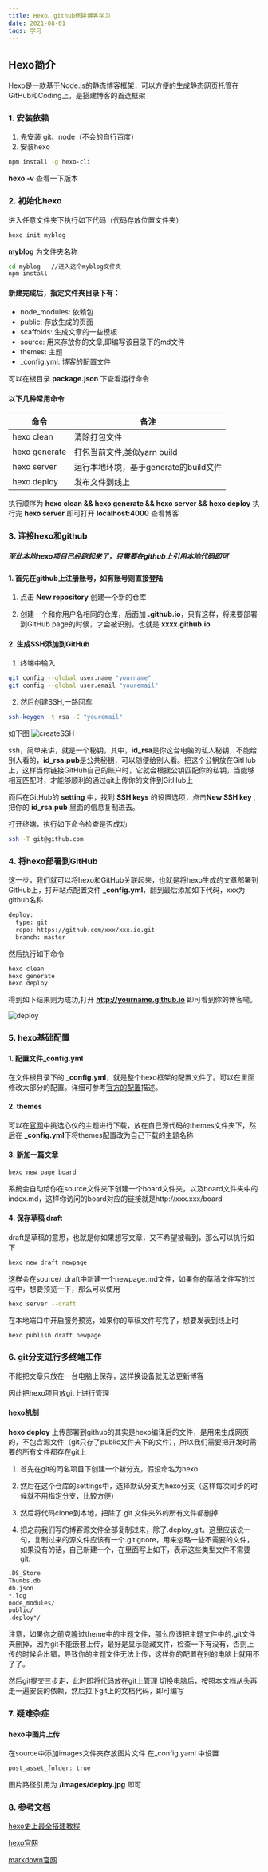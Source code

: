 ```yaml
---
title: Hexo、github搭建博客学习
date: 2021-08-01
tags: 学习
---
```

## Hexo简介
Hexo是一款基于Node.js的静态博客框架，可以方便的生成静态网页托管在GitHub和Coding上，是搭建博客的首选框架

### 1. 安装依赖
1. 先安装 git、node（不会的自行百度）
2. 安装hexo

``` bash
npm install -g hexo-cli
```
**hexo -v** 查看一下版本

### 2. 初始化hexo
进入任意文件夹下执行如下代码（代码存放位置文件夹）

``` bash
hexo init myblog
```
**myblog** 为文件夹名称

``` bash
cd myblog   //进入这个myblog文件夹
npm install
```

#### 新建完成后，指定文件夹目录下有：
- node_modules: 依赖包
- public: 存放生成的页面
- scaffolds: 生成文章的一些模板
- source: 用来存放你的文章,即编写该目录下的md文件
- themes: 主题
- _config.yml: 博客的配置文件

可以在根目录 **package.json** 下查看运行命令

#### 以下几种常用命令

| 命令      | 备注 |
| ----------- | ----------- |
| hexo clean  | 清除打包文件  |
| hexo generate   | 打包当前文件,类似yarn build|
| hexo server | 运行本地环境，基于generate的build文件 |
| hexo deploy | 发布文件到线上 |

执行顺序为 **hexo clean && hexo generate && hexo server && hexo deploy**
执行完 **hexo server** 即可打开 **localhost:4000** 查看博客

### 3. 连接hexo和github
##### 至此本地hexo项目已经跑起来了，只需要在github上引用本地代码即可

#### 1. 首先在github上注册账号，如有账号则直接登陆
1. 点击 **New repository** 创建一个新的仓库

2. 创建一个和你用户名相同的仓库，后面加 **.github.io**，只有这样，将来要部署到GitHub page的时候，才会被识别，也就是 **xxxx.github.io**

#### 2. 生成SSH添加到GitHub
1. 终端中输入

``` bash
git config --global user.name "yourname"
git config --global user.email "youremail"
```
2. 然后创建SSH,一路回车
``` bash
ssh-keygen -t rsa -C "youremail"
```
如下图
![createSSH](/images/createSSH.jpg)

ssh，简单来讲，就是一个秘钥，其中，**id_rsa**是你这台电脑的私人秘钥，不能给别人看的，**id_rsa.pub**是公共秘钥，可以随便给别人看。把这个公钥放在GitHub上，这样当你链接GitHub自己的账户时，它就会根据公钥匹配你的私钥，当能够相互匹配时，才能够顺利的通过git上传你的文件到GitHub上

而后在GitHub的 **setting** 中，找到 **SSH keys** 的设置选项，点击**New SSH key** ,把你的 **id_rsa.pub** 里面的信息复制进去。

打开终端，执行如下命令检查是否成功
``` bash
ssh -T git@github.com
```
### 4. 将hexo部署到GitHub
这一步，我们就可以将hexo和GitHub关联起来，也就是将hexo生成的文章部署到GitHub上，打开站点配置文件 **_config.yml**，翻到最后添加如下代码，xxx为github名称
``` bash
deploy:
  type: git
  repo: https://github.com/xxx/xxx.io.git
  branch: master
```
然后执行如下命令
``` bash
hexo clean
hexo generate
hexo deploy
```
得到如下结果则为成功,打开 **http://yourname.github.io** 即可看到你的博客嘞。

![deploy](/images/deploy.jpg "deploy")

### 5. hexo基础配置
#### 1. 配置文件_config.yml
在文件根目录下的 **_config.yml**，就是整个hexo框架的配置文件了。可以在里面修改大部分的配置。详细可参考[官方的配置](https://hexo.io/zh-cn/docs/configuration)描述。

#### 2. themes
可以在[官网](https://hexo.io/themes/)中挑选心仪的主题进行下载，放在自己源代码的themes文件夹下，然后在 **_config.yml**下将themes配置改为自己下载的主题名称

#### 3. 新加一篇文章
``` bash
hexo new page board
```
系统会自动给你在source文件夹下创建一个board文件夹，以及board文件夹中的 index.md，这样你访问的board对应的链接就是http://xxx.xxx/board

#### 4. 保存草稿 draft

draft是草稿的意思，也就是你如果想写文章，又不希望被看到，那么可以执行如下
``` bash
hexo new draft newpage
```
这样会在source/_draft中新建一个newpage.md文件，如果你的草稿文件写的过程中，想要预览一下，那么可以使用

``` bash
hexo server --draft
```
在本地端口中开启服务预览，如果你的草稿文件写完了，想要发表到线上时

``` bash
hexo publish draft newpage
```

### 6. git分支进行多终端工作
不能把文章只放在一台电脑上保存，这样换设备就无法更新博客

因此把hexo项目放git上进行管理

#### hexo机制

**hexo deploy** 上传部署到github的其实是hexo编译后的文件，是用来生成网页的，不包含源文件（git只存了public文件夹下的文件），所以我们需要把开发时需要的所有文件都存在git上

1. 首先在git的同名项目下创建一个新分支，假设命名为hexo

2. 然后在这个仓库的settings中，选择默认分支为hexo分支（这样每次同步的时候就不用指定分支，比较方便）

3. 然后将代码clone到本地，把除了.git 文件夹外的所有文件都删掉

4. 把之前我们写的博客源文件全部复制过来，除了.deploy_git。这里应该说一句，复制过来的源文件应该有一个.gitignore，用来忽略一些不需要的文件，如果没有的话，自己新建一个，在里面写上如下，表示这些类型文件不需要git:

``` bash
.DS_Store
Thumbs.db
db.json
*.log
node_modules/
public/
.deploy*/
```

注意，如果你之前克隆过theme中的主题文件，那么应该把主题文件中的.git文件夹删掉，因为git不能嵌套上传，最好是显示隐藏文件，检查一下有没有，否则上传的时候会出错，导致你的主题文件无法上传，这样你的配置在别的电脑上就用不了了。

然后git提交三步走，此时即将代码放在git上管理
切换电脑后，按照本文档从头再走一遍安装的依赖，然后拉下git上的文档代码，即可编写

### 7. 疑难杂症
#### hexo中图片上传
在source中添加images文件夹存放图片文件
在_config.yaml 中设置

``` bash 
post_asset_folder: true
```
图片路径引用为 **/images/deploy.jpg** 即可

### 8. 参考文档
[hexo史上最全搭建教程](https://www.cnblogs.com/jscs/p/13582883.html)

[hexo官网](https://hexo.io/)

[markdown官网](https://markdown.com.cn/)
